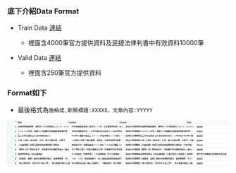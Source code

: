 ### 底下介紹Data Format

* Train Data [連結](https://drive.google.com/file/d/1bPBqlDIOsoChqeQpPd0L2jsejNmuKO3O/view?usp=sharing) 
  * 裡面含4000筆官方提供資料及民捷法律判書中有效資料10000筆
  
* Valid Data [連結](https://drive.google.com/file/d/1bPBqlDIOsoChqeQpPd0L2jsejNmuKO3O/view?usp=sharing)
  * 裡面含250筆官方提供資料
### Format如下

* 最後格式為`施柏成,新聞標題:XXXXX。文章內容:YYYYY`

![](/data_format/data_format.png)
